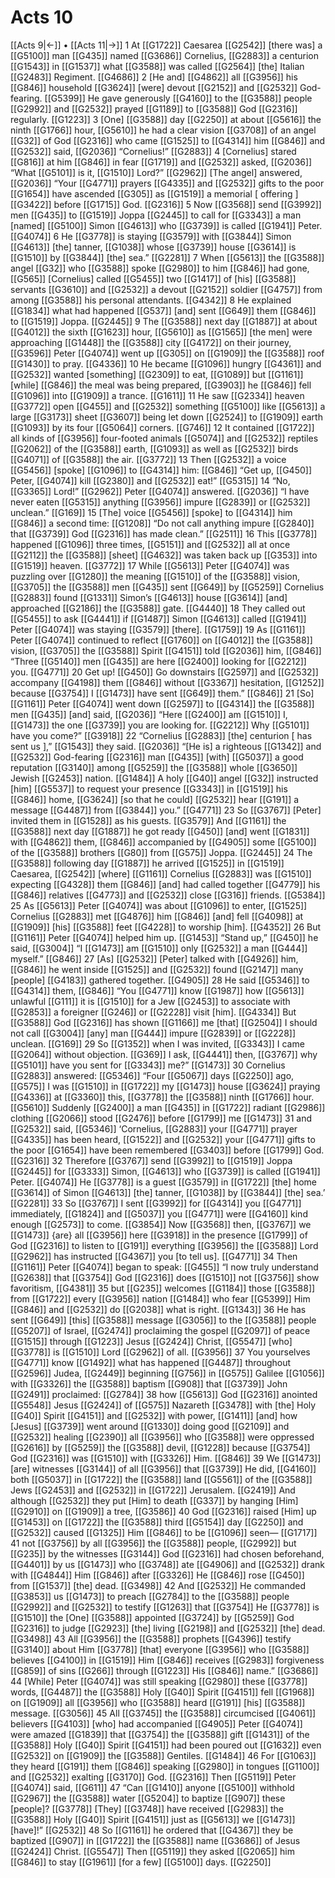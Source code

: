 # Acts 10
[[Acts 9|←]] • [[Acts 11|→]]
1 At [[G1722]] Caesarea [[G2542]] [there was] a [[G5100]] man [[G435]] named [[G3686]] Cornelius, [[G2883]] a centurion [[G1543]] in [[G1537]] what [[G3588]] was called [[G2564]] [the] Italian [[G2483]] Regiment. [[G4686]] 
2 [He and] [[G4862]] all [[G3956]] his [[G846]] household [[G3624]] [were] devout [[G2152]] and [[G2532]] God-fearing. [[G5399]] He gave generously [[G4160]] to the [[G3588]] people [[G2992]] and [[G2532]] prayed [[G1189]] to [[G3588]] God [[G2316]] regularly. [[G1223]] 
3 [One] [[G3588]] day [[G2250]] at about [[G5616]] the ninth [[G1766]] hour, [[G5610]] he had a clear vision [[G3708]] of an angel [[G32]] of God [[G2316]] who came [[G1525]] to [[G4314]] him [[G846]] and [[G2532]] said, [[G2036]] “Cornelius!” [[G2883]] 
4 [Cornelius] stared [[G816]] at him [[G846]] in fear [[G1719]] and [[G2532]] asked, [[G2036]] “What [[G5101]] is it, [[G1510]] Lord?” [[G2962]] [The angel] answered, [[G2036]] “Your [[G4771]] prayers [[G4335]] and [[G2532]] gifts to the poor [[G1654]] have ascended [[G305]] as [[G1519]] a memorial [ offering ] [[G3422]] before [[G1715]] God. [[G2316]] 
5 Now [[G3568]] send [[G3992]] men [[G435]] to [[G1519]] Joppa [[G2445]] to call for [[G3343]] a man [named] [[G5100]] Simon [[G4613]] who [[G3739]] is called [[G1941]] Peter. [[G4074]] 
6 He [[G3778]] is staying [[G3579]] with [[G3844]] Simon [[G4613]] [the] tanner, [[G1038]] whose [[G3739]] house [[G3614]] is [[G1510]] by [[G3844]] [the] sea.” [[G2281]] 
7 When [[G5613]] the [[G3588]] angel [[G32]] who [[G3588]] spoke [[G2980]] to him [[G846]] had gone, [[G565]] [Cornelius] called [[G5455]] two [[G1417]] of [his] [[G3588]] servants [[G3610]] and [[G2532]] a devout [[G2152]] soldier [[G4757]] from among [[G3588]] his personal attendants. [[G4342]] 
8 He explained [[G1834]] what had happened [[G537]] [and] sent [[G649]] them [[G846]] to [[G1519]] Joppa. [[G2445]] 
9 The [[G3588]] next day [[G1887]] at about [[G4012]] the sixth [[G1623]] hour, [[G5610]] as [[G1565]] [the men] were approaching [[G1448]] the [[G3588]] city [[G4172]] on their journey, [[G3596]] Peter [[G4074]] went up [[G305]] on [[G1909]] the [[G3588]] roof [[G1430]] to pray. [[G4336]] 
10 He became [[G1096]] hungry [[G4361]] and [[G2532]] wanted [something] [[G2309]] to eat, [[G1089]] but [[G1161]] [while] [[G846]] the meal was being prepared, [[G3903]] he [[G846]] fell [[G1096]] into [[G1909]] a trance. [[G1611]] 
11 He saw [[G2334]] heaven [[G3772]] open [[G455]] and [[G2532]] something [[G5100]] like [[G5613]] a large [[G3173]] sheet [[G3607]] being let down [[G2524]] to [[G1909]] earth [[G1093]] by its four [[G5064]] corners. [[G746]] 
12 It contained [[G1722]] all kinds of [[G3956]] four-footed animals [[G5074]] and [[G2532]] reptiles [[G2062]] of the [[G3588]] earth, [[G1093]] as well as [[G2532]] birds [[G4071]] of [[G3588]] the air. [[G3772]] 
13 Then [[G2532]] a voice [[G5456]] [spoke] [[G1096]] to [[G4314]] him: [[G846]] “Get up, [[G450]] Peter, [[G4074]] kill [[G2380]] and [[G2532]] eat!” [[G5315]] 
14 “No, [[G3365]] Lord!” [[G2962]] Peter [[G4074]] answered. [[G2036]] “I have never eaten [[G5315]] anything [[G3956]] impure [[G2839]] or [[G2532]] unclean.” [[G169]] 
15 [The] voice [[G5456]] [spoke] to [[G4314]] him [[G846]] a second time: [[G1208]] “Do not call anything impure [[G2840]] that [[G3739]] God [[G2316]] has made clean.” [[G2511]] 
16 This [[G3778]] happened [[G1096]] three times, [[G5151]] and [[G2532]] all at once [[G2112]] the [[G3588]] [sheet] [[G4632]] was taken back up [[G353]] into [[G1519]] heaven. [[G3772]] 
17 While [[G5613]] Peter [[G4074]] was puzzling over [[G1280]] the meaning [[G1510]] of the [[G3588]] vision, [[G3705]] the [[G3588]] men [[G435]] sent [[G649]] by [[G5259]] Cornelius [[G2883]] found [[G1331]] Simon’s [[G4613]] house [[G3614]] [and] approached [[G2186]] the [[G3588]] gate. [[G4440]] 
18 They called out [[G5455]] to ask [[G4441]] if [[G1487]] Simon [[G4613]] called [[G1941]] Peter [[G4074]] was staying [[G3579]] [there]. [[G1759]] 
19 As [[G1161]] Peter [[G4074]] continued to reflect [[G1760]] on [[G4012]] the [[G3588]] vision, [[G3705]] the [[G3588]] Spirit [[G4151]] told [[G2036]] him, [[G846]] “Three [[G5140]] men [[G435]] are here [[G2400]] looking for [[G2212]] you. [[G4771]] 
20 Get up! [[G450]] Go downstairs [[G2597]] and [[G2532]] accompany [[G4198]] them [[G846]] without [[G3367]] hesitation, [[G1252]] because [[G3754]] I [[G1473]] have sent [[G649]] them.” [[G846]] 
21 [So] [[G1161]] Peter [[G4074]] went down [[G2597]] to [[G4314]] the [[G3588]] men [[G435]] [and] said, [[G2036]] “Here [[G2400]] am [[G1510]] I, [[G1473]] the one [[G3739]] you are looking for. [[G2212]] Why [[G5101]] have you come?” [[G3918]] 
22 “Cornelius [[G2883]] [the] centurion [ has sent us ],” [[G1543]] they said. [[G2036]] “[He is] a righteous [[G1342]] and [[G2532]] God-fearing [[G2316]] man [[G435]] [with] [[G5037]] a good reputation [[G3140]] among [[G5259]] the [[G3588]] whole [[G3650]] Jewish [[G2453]] nation. [[G1484]] A holy [[G40]] angel [[G32]] instructed [him] [[G5537]] to request your presence [[G3343]] in [[G1519]] his [[G846]] home, [[G3624]] [so that he could] [[G2532]] hear [[G191]] a message [[G4487]] from [[G3844]] you.” [[G4771]] 
23 So [[G3767]] [Peter] invited them in [[G1528]] as his guests. [[G3579]] And [[G1161]] the [[G3588]] next day [[G1887]] he got ready [[G450]] [and] went [[G1831]] with [[G4862]] them, [[G846]] accompanied by [[G4905]] some [[G5100]] of the [[G3588]] brothers [[G80]] from [[G575]] Joppa. [[G2445]] 
24 The [[G3588]] following day [[G1887]] he arrived [[G1525]] in [[G1519]] Caesarea, [[G2542]] [where] [[G1161]] Cornelius [[G2883]] was [[G1510]] expecting [[G4328]] them [[G846]] [and] had called together [[G4779]] his [[G846]] relatives [[G4773]] and [[G2532]] close [[G316]] friends. [[G5384]] 
25 As [[G5613]] Peter [[G4074]] was about [[G1096]] to enter, [[G1525]] Cornelius [[G2883]] met [[G4876]] him [[G846]] [and] fell [[G4098]] at [[G1909]] [his] [[G3588]] feet [[G4228]] to worship [him]. [[G4352]] 
26 But [[G1161]] Peter [[G4074]] helped him up. [[G1453]] “Stand up,” [[G450]] he said, [[G3004]] “I [[G1473]] am [[G1510]] only [[G2532]] a man [[G444]] myself.” [[G846]] 
27 [As] [[G2532]] [Peter] talked with [[G4926]] him, [[G846]] he went inside [[G1525]] and [[G2532]] found [[G2147]] many [people] [[G4183]] gathered together. [[G4905]] 
28 He said [[G5346]] to [[G4314]] them, [[G846]] “You [[G4771]] know [[G1987]] how [[G5613]] unlawful [[G111]] it is [[G1510]] for a Jew [[G2453]] to associate with [[G2853]] a foreigner [[G246]] or [[G2228]] visit [him]. [[G4334]] But [[G3588]] God [[G2316]] has shown [[G1166]] me [that] [[G2504]] I should not call [[G3004]] [any] man [[G444]] impure [[G2839]] or [[G2228]] unclean. [[G169]] 
29 So [[G1352]] when I was invited, [[G3343]] I came [[G2064]] without objection. [[G369]] I ask, [[G4441]] then, [[G3767]] why [[G5101]] have you sent for [[G3343]] me?” [[G1473]] 
30 Cornelius [[G2883]] answered: [[G5346]] “Four [[G5067]] days [[G2250]] ago, [[G575]] I was [[G1510]] in [[G1722]] my [[G1473]] house [[G3624]] praying [[G4336]] at [[G3360]] this, [[G3778]] the [[G3588]] ninth [[G1766]] hour. [[G5610]] Suddenly [[G2400]] a man [[G435]] in [[G1722]] radiant [[G2986]] clothing [[G2066]] stood [[G2476]] before [[G1799]] me [[G1473]] 
31 and [[G2532]] said, [[G5346]] ‘Cornelius, [[G2883]] your [[G4771]] prayer [[G4335]] has been heard, [[G1522]] and [[G2532]] your [[G4771]] gifts to the poor [[G1654]] have been remembered [[G3403]] before [[G1799]] God. [[G2316]] 
32 Therefore [[G3767]] send [[G3992]] to [[G1519]] Joppa [[G2445]] for [[G3333]] Simon, [[G4613]] who [[G3739]] is called [[G1941]] Peter. [[G4074]] He [[G3778]] is a guest [[G3579]] in [[G1722]] [the] home [[G3614]] of Simon [[G4613]] [the] tanner, [[G1038]] by [[G3844]] [the] sea.’ [[G2281]] 
33 So [[G3767]] I sent [[G3992]] for [[G4314]] you [[G4771]] immediately, [[G1824]] and [[G5037]] you [[G4771]] were [[G4160]] kind enough [[G2573]] to come. [[G3854]] Now [[G3568]] then, [[G3767]] we [[G1473]] {are} all [[G3956]] here [[G3918]] in the presence [[G1799]] of God [[G2316]] to listen to [[G191]] everything [[G3956]] the [[G3588]] Lord [[G2962]] has instructed [[G4367]] you [to tell us]. [[G4771]] 
34 Then [[G1161]] Peter [[G4074]] began to speak: [[G455]] “I now truly understand [[G2638]] that [[G3754]] God [[G2316]] does [[G1510]] not [[G3756]] show favoritism, [[G4381]] 
35 but [[G235]] welcomes [[G1184]] those [[G3588]] from [[G1722]] every [[G3956]] nation [[G1484]] who fear [[G5399]] Him [[G846]] and [[G2532]] do [[G2038]] what is right. [[G1343]] 
36 He has sent [[G649]] [this] [[G3588]] message [[G3056]] to the [[G3588]] people [[G5207]] of Israel, [[G2474]] proclaiming the gospel [[G2097]] of peace [[G1515]] through [[G1223]] Jesus [[G2424]] Christ, [[G5547]] [who] [[G3778]] is [[G1510]] Lord [[G2962]] of all. [[G3956]] 
37 You yourselves [[G4771]] know [[G1492]] what has happened [[G4487]] throughout [[G2596]] Judea, [[G2449]] beginning [[G756]] in [[G575]] Galilee [[G1056]] with [[G3326]] the [[G3588]] baptism [[G908]] that [[G3739]] John [[G2491]] proclaimed: [[G2784]] 
38 how [[G5613]] God [[G2316]] anointed [[G5548]] Jesus [[G2424]] of [[G575]] Nazareth [[G3478]] with [the] Holy [[G40]] Spirit [[G4151]] and [[G2532]] with power, [[G1411]] [and] how [Jesus] [[G3739]] went around [[G1330]] doing good [[G2109]] and [[G2532]] healing [[G2390]] all [[G3956]] who [[G3588]] were oppressed [[G2616]] by [[G5259]] the [[G3588]] devil, [[G1228]] because [[G3754]] God [[G2316]] was [[G1510]] with [[G3326]] Him. [[G846]] 
39 We [[G1473]] [are] witnesses [[G3144]] of all [[G3956]] that [[G3739]] He did, [[G4160]] both [[G5037]] in [[G1722]] the [[G3588]] land [[G5561]] of the [[G3588]] Jews [[G2453]] and [[G2532]] in [[G1722]] Jerusalem. [[G2419]] And although [[G2532]] they put [Him] to death [[G337]] by hanging [Him] [[G2910]] on [[G1909]] a tree, [[G3586]] 
40 God [[G2316]] raised [Him] up [[G1453]] on [[G1722]] the [[G3588]] third [[G5154]] day [[G2250]] and [[G2532]] caused [[G1325]] Him [[G846]] to be [[G1096]] seen— [[G1717]] 
41 not [[G3756]] by all [[G3956]] the [[G3588]] people, [[G2992]] but [[G235]] by the witnesses [[G3144]] God [[G2316]] had chosen beforehand, [[G4401]] by us [[G1473]] who [[G3748]] ate [[G4906]] and [[G2532]] drank with [[G4844]] Him [[G846]] after [[G3326]] He [[G846]] rose [[G450]] from [[G1537]] [the] dead. [[G3498]] 
42 And [[G2532]] He commanded [[G3853]] us [[G1473]] to preach [[G2784]] to the [[G3588]] people [[G2992]] and [[G2532]] to testify [[G1263]] that [[G3754]] He [[G3778]] is [[G1510]] the [One] [[G3588]] appointed [[G3724]] by [[G5259]] God [[G2316]] to judge [[G2923]] [the] living [[G2198]] and [[G2532]] [the] dead. [[G3498]] 
43 All [[G3956]] the [[G3588]] prophets [[G4396]] testify [[G3140]] about Him [[G3778]] [that] everyone [[G3956]] who [[G3588]] believes [[G4100]] in [[G1519]] Him [[G846]] receives [[G2983]] forgiveness [[G859]] of sins [[G266]] through [[G1223]] His [[G846]] name.” [[G3686]] 
44 [While] Peter [[G4074]] was still speaking [[G2980]] these [[G3778]] words, [[G4487]] the [[G3588]] Holy [[G40]] Spirit [[G4151]] fell [[G1968]] on [[G1909]] all [[G3956]] who [[G3588]] heard [[G191]] [his] [[G3588]] message. [[G3056]] 
45 All [[G3745]] the [[G3588]] circumcised [[G4061]] believers [[G4103]] [who] had accompanied [[G4905]] Peter [[G4074]] were amazed [[G1839]] that [[G3754]] the [[G3588]] gift [[G1431]] of the [[G3588]] Holy [[G40]] Spirit [[G4151]] had been poured out [[G1632]] even [[G2532]] on [[G1909]] the [[G3588]] Gentiles. [[G1484]] 
46 For [[G1063]] they heard [[G191]] them [[G846]] speaking [[G2980]] in tongues [[G1100]] and [[G2532]] exalting [[G3170]] God. [[G2316]] Then [[G5119]] Peter [[G4074]] said, [[G611]] 
47 “Can [[G1410]] anyone [[G5100]] withhold [[G2967]] the [[G3588]] water [[G5204]] to baptize [[G907]] these [people]? [[G3778]] [They] [[G3748]] have received [[G2983]] the [[G3588]] Holy [[G40]] Spirit [[G4151]] just as [[G5613]] we [[G1473]] [have]!” [[G2532]] 
48 So [[G1161]] he ordered that [[G4367]] they be baptized [[G907]] in [[G1722]] the [[G3588]] name [[G3686]] of Jesus [[G2424]] Christ. [[G5547]] Then [[G5119]] they asked [[G2065]] him [[G846]] to stay [[G1961]] [for a few] [[G5100]] days. [[G2250]] 
